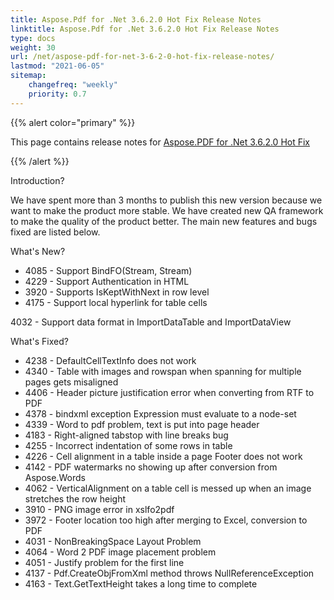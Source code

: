 ```yaml
---
title: Aspose.Pdf for .Net 3.6.2.0 Hot Fix Release Notes
linktitle: Aspose.Pdf for .Net 3.6.2.0 Hot Fix Release Notes
type: docs
weight: 30
url: /net/aspose-pdf-for-net-3-6-2-0-hot-fix-release-notes/
lastmod: "2021-06-05"
sitemap:
    changefreq: "weekly"
    priority: 0.7
---
```


{{% alert color="primary" %}}

This page contains release notes for [Aspose.PDF for .Net 3.6.2.0 Hot Fix](http://www.aspose.com/downloads/pdf/net/new-releases/aspose.pdf-for-.net-3.6.2.0-hot-fix/)

{{% /alert %}}

Introduction?

We have spent more than 3 months to publish this new version because we want to
make the product more stable. We have created new QA framework to make the
quality of the product better. The main new features and bugs fixed are listed
below.

What's New?

- 4085 - Support
  BindFO(Stream, Stream)
- 4229 - Support
  Authentication in HTML
- 3920 - Supports
  IsKeptWithNext in row level
- 4175 - Support
  local hyperlink for table cells

4032 -
Support data
format in ImportDataTable and ImportDataView

What's Fixed?

- 4238 - DefaultCellTextInfo
  does not work
- 4340 - Table
  with images and rowspan when spanning for multiple pages gets misaligned
- 4406 - Header
  picture justification error when converting from RTF to PDF
- 4378 - bindxml
  exception Expression must evaluate to a node-set
- 4339 - Word
  to pdf problem, text is put into page header
- 4183 - Right-aligned
  tabstop with line breaks bug
- 4255 -
  Incorrect
  indentation of some rows in table 
- 4226 - Cell
  alignment in a table inside a page Footer does not work
- 4142 - PDF
  watermarks no showing up after conversion from Aspose.Words
- 4062 - VerticalAlignment
  on a table cell is messed up when an image stretches the row height
- 3910 - PNG
  image error in xslfo2pdf
- 3972 - Footer
  location too high after merging to Excel, conversion to PDF
- 4031 - NonBreakingSpace
  Layout Problem
- 4064 - Word
  2 PDF image placement problem
- 4051 - Justify
  problem for the first line
- 4137 - Pdf.CreateObjFromXml
  method throws NullReferenceException
- 4163 - Text.GetTextHeight
  takes a long time to complete
